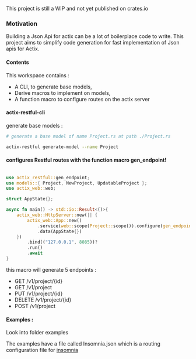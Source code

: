 This project is still a WIP and not yet published on crates.io

### Motivation

Building a Json Api for actix can be a lot of boilerplace code to write.
This project aims to simplify code generation for fast implementation of Json apis for Actix.

#### Contents

This workspace contains :

- A CLI, to generate base models,
- Derive macros to implement on models,
- A function macro to configure routes on the actix server

#### actix-restful-cli

generate base models :

``` bash
# generate a base model of name Project.rs at path ./Project.rs

actix-restful generate-model --name Project

```

#### configures Restful routes with the function macro gen_endpoint!

``` rust

use actix_restful::gen_endpoint;
use models::{ Project, NewProject, UpdatableProject };
use actix_web::web;

struct AppState{};

async fn main() -> std::io::Result<()>{
    actix_web::HttpServer::new(|| {
        actix_web::App::new()
            .service(web::scope(Project::scope()).configure(gen_endpoint!(Project, NewProject, UpdatableProject)))
            .data(AppState{})
    })
        .bind(("127.0.0.1", 8085))?
        .run()
        .await
}

```

this macro will generate 5 endpoints :

- GET /v1/project/{id}
- GET /v1/project
- PUT /v1/project/{id}
- DELETE /v1/project/{id}
- POST /v1/project


#### Examples :

Look into folder examples

The examples have a file called Insomnia.json which is a routing configuration file for [insomnia](https://insomnia.rest/)
